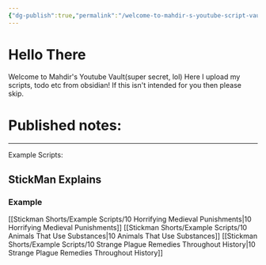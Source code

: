 ```yaml
---
{"dg-publish":true,"permalink":"/welcome-to-mahdir-s-youtube-script-vaults/","tags":["gardenEntry"],"noteIcon":"","created":"2024-09-06T23:09:46.431+06:00","updated":"2024-09-07T00:36:11.097+06:00"}
---
```


# Hello There

Welcome to Mahdir's Youtube Vault(super secret, lol) Here I upload my scripts, todo etc from obsidian! If this isn't intended for you then please skip.



# Published notes:

---
Example Scripts:
## StickMan Explains
### Example
[[Stickman Shorts/Example Scripts/10 Horrifying Medieval Punishments\|10 Horrifying Medieval Punishments]]
[[Stickman Shorts/Example Scripts/10 Animals That Use Substances\|10 Animals That Use Substances]]
[[Stickman Shorts/Example Scripts/10 Strange Plague Remedies Throughout History\|10 Strange Plague Remedies Throughout History]]



